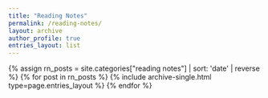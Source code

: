 ```yaml
---
title: "Reading Notes"
permalink: /reading-notes/
layout: archive
author_profile: true
entries_layout: list
---
```


<div class="paginated-list" data-page-size="15">
{% assign rn_posts = site.categories["reading notes"] | sort: 'date' | reverse %}
{% for post in rn_posts %}
  {% include archive-single.html type=page.entries_layout %}
{% endfor %}
</div>

